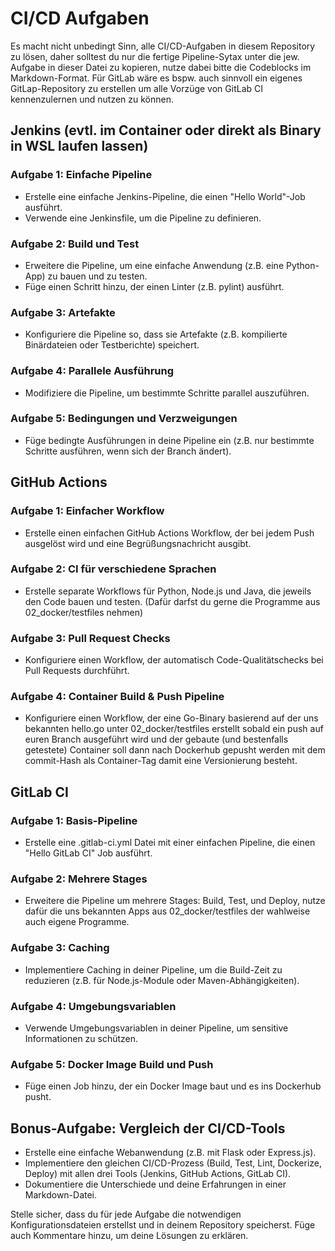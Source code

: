 # CI/CD Aufgaben

Es macht nicht unbedingt Sinn, alle CI/CD-Aufgaben in diesem Repository zu lösen, daher solltest du nur die fertige Pipeline-Sytax unter die jew. Aufgabe in dieser Datei zu kopieren, nutze dabei bitte die Codeblocks im Markdown-Format.
Für GitLab wäre es bspw. auch sinnvoll ein eigenes GitLap-Repository zu erstellen um alle Vorzüge von GitLab CI kennenzulernen und nutzen zu können.

## Jenkins (evtl. im Container oder direkt als Binary in WSL laufen lassen)

### Aufgabe 1: Einfache Pipeline

- Erstelle eine einfache Jenkins-Pipeline, die einen "Hello World"-Job ausführt.
- Verwende eine Jenkinsfile, um die Pipeline zu definieren.

### Aufgabe 2: Build und Test

- Erweitere die Pipeline, um eine einfache Anwendung (z.B. eine Python-App) zu bauen und zu testen.
- Füge einen Schritt hinzu, der einen Linter (z.B. pylint) ausführt.

### Aufgabe 3: Artefakte

- Konfiguriere die Pipeline so, dass sie Artefakte (z.B. kompilierte Binärdateien oder Testberichte) speichert.

### Aufgabe 4: Parallele Ausführung

- Modifiziere die Pipeline, um bestimmte Schritte parallel auszuführen.

### Aufgabe 5: Bedingungen und Verzweigungen

- Füge bedingte Ausführungen in deine Pipeline ein (z.B. nur bestimmte Schritte ausführen, wenn sich der Branch ändert).

## GitHub Actions

### Aufgabe 1: Einfacher Workflow

- Erstelle einen einfachen GitHub Actions Workflow, der bei jedem Push ausgelöst wird und eine Begrüßungsnachricht ausgibt.

### Aufgabe 2: CI für verschiedene Sprachen

- Erstelle separate Workflows für Python, Node.js und Java, die jeweils den Code bauen und testen. (Dafür darfst du gerne die Programme aus 02_docker/testfiles nehmen)

### Aufgabe 3: Pull Request Checks

- Konfiguriere einen Workflow, der automatisch Code-Qualitätschecks bei Pull Requests durchführt.

### Aufgabe 4: Container Build & Push Pipeline

- Konfiguriere einen Workflow, der eine Go-Binary basierend auf der uns bekannten hello.go unter 02_docker/testfiles erstellt sobald ein push
  auf euren Branch ausgeführt wird und der gebaute (und bestenfalls getestete) Container soll dann nach Dockerhub gepusht werden mit dem commit-Hash als
  Container-Tag damit eine Versionierung besteht.

## GitLab CI

### Aufgabe 1: Basis-Pipeline

- Erstelle eine .gitlab-ci.yml Datei mit einer einfachen Pipeline, die einen "Hello GitLab CI" Job ausführt.

### Aufgabe 2: Mehrere Stages

- Erweitere die Pipeline um mehrere Stages: Build, Test, und Deploy, nutze dafür die uns bekannten Apps aus 02_docker/testfiles der wahlweise auch eigene
  Programme.

### Aufgabe 3: Caching

- Implementiere Caching in deiner Pipeline, um die Build-Zeit zu reduzieren (z.B. für Node.js-Module oder Maven-Abhängigkeiten).

### Aufgabe 4: Umgebungsvariablen

- Verwende Umgebungsvariablen in deiner Pipeline, um sensitive Informationen zu schützen.

### Aufgabe 5: Docker Image Build und Push

- Füge einen Job hinzu, der ein Docker Image baut und es ins Dockerhub pusht.

## Bonus-Aufgabe: Vergleich der CI/CD-Tools

- Erstelle eine einfache Webanwendung (z.B. mit Flask oder Express.js).
- Implementiere den gleichen CI/CD-Prozess (Build, Test, Lint, Dockerize, Deploy) mit allen drei Tools (Jenkins, GitHub Actions, GitLab CI).
- Dokumentiere die Unterschiede und deine Erfahrungen in einer Markdown-Datei.

Stelle sicher, dass du für jede Aufgabe die notwendigen Konfigurationsdateien erstellst und in deinem Repository speicherst. Füge auch Kommentare hinzu, um deine Lösungen zu erklären.
